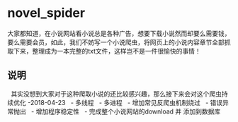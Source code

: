 # novel_spider
   大家都知道，在小说网站看小说总是各种广告，想要下载小说然而却要么需要钱，要么需要会员，如此，我们不妨写一个小说爬虫，将网页上的小说内容章节全部抓取下来，整理成为一本完整的txt文件，这样岂不是一件很愉快的事情！

## 说明
   其实没想到大家对于这种爬取小说的还比较感兴趣，那么接下来会对这个爬虫持续优化 -2018-04-23
   - 多线程
   - 多进程
   - 增加常见反爬虫机制绕过
   - 错误异常抛出
   - 增加程序稳定性
   - 完成整个小说网站的download 并 添加到数据库

